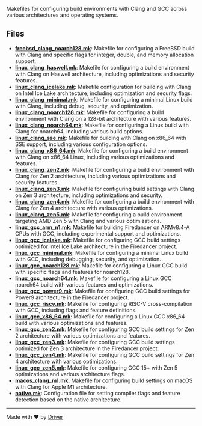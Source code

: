 <!--------------------------------------------------------------------------------->
<!-- IMPORTANT: This file is auto-generated by Driver (https://driver.ai). -------->
<!-- Manual edits may be overwritten on future commits. --------------------------->
<!--------------------------------------------------------------------------------->

Makefiles for configuring build environments with Clang and GCC across various architectures and operating systems.


## Files
- **[freebsd_clang_noarch128.mk](freebsd_clang_noarch128.mk.md)**: Makefile for configuring a FreeBSD build with Clang and specific flags for integer, double, and memory allocation support.
- **[linux_clang_haswell.mk](linux_clang_haswell.mk.md)**: Makefile for configuring a build environment with Clang on Haswell architecture, including optimizations and security features.
- **[linux_clang_icelake.mk](linux_clang_icelake.mk.md)**: Makefile configuration for building with Clang on Intel Ice Lake architecture, including optimization and security flags.
- **[linux_clang_minimal.mk](linux_clang_minimal.mk.md)**: Makefile for configuring a minimal Linux build with Clang, including debug, security, and optimization.
- **[linux_clang_noarch128.mk](linux_clang_noarch128.mk.md)**: Makefile for configuring a build environment with Clang on a 128-bit architecture with various features.
- **[linux_clang_noarch64.mk](linux_clang_noarch64.mk.md)**: Makefile for configuring a Linux build with Clang for noarch64, including various build options.
- **[linux_clang_sse.mk](linux_clang_sse.mk.md)**: Makefile for building with Clang on x86_64 with SSE support, including various configuration options.
- **[linux_clang_x86_64.mk](linux_clang_x86_64.mk.md)**: Makefile for configuring a build environment with Clang on x86_64 Linux, including various optimizations and features.
- **[linux_clang_zen2.mk](linux_clang_zen2.mk.md)**: Makefile for configuring a build environment with Clang for Zen 2 architecture, including various optimizations and security features.
- **[linux_clang_zen3.mk](linux_clang_zen3.mk.md)**: Makefile for configuring build settings with Clang on Zen 3 architecture, including optimizations and security.
- **[linux_clang_zen4.mk](linux_clang_zen4.mk.md)**: Makefile for configuring a build environment with Clang for Zen 4 architecture with various optimizations.
- **[linux_clang_zen5.mk](linux_clang_zen5.mk.md)**: Makefile for configuring a build environment targeting AMD Zen 5 with Clang and various optimizations.
- **[linux_gcc_arm_n1.mk](linux_gcc_arm_n1.mk.md)**: Makefile for building Firedancer on ARMv8.4-A CPUs with GCC, including experimental support and optimizations.
- **[linux_gcc_icelake.mk](linux_gcc_icelake.mk.md)**: Makefile for configuring GCC build settings optimized for Intel Ice Lake architecture in the Firedancer project.
- **[linux_gcc_minimal.mk](linux_gcc_minimal.mk.md)**: Makefile for configuring a minimal Linux build with GCC, including debugging, security, and optimization.
- **[linux_gcc_noarch128.mk](linux_gcc_noarch128.mk.md)**: Makefile for configuring a Linux GCC build with specific flags and features for noarch128.
- **[linux_gcc_noarch64.mk](linux_gcc_noarch64.mk.md)**: Makefile for configuring a Linux GCC noarch64 build with various features and optimizations.
- **[linux_gcc_power9.mk](linux_gcc_power9.mk.md)**: Makefile for configuring GCC build settings for Power9 architecture in the Firedancer project.
- **[linux_gcc_riscv.mk](linux_gcc_riscv.mk.md)**: Makefile for configuring RISC-V cross-compilation with GCC, including flags and feature definitions.
- **[linux_gcc_x86_64.mk](linux_gcc_x86_64.mk.md)**: Makefile for configuring a Linux GCC x86_64 build with various optimizations and features.
- **[linux_gcc_zen2.mk](linux_gcc_zen2.mk.md)**: Makefile for configuring GCC build settings for Zen 2 architecture with various optimizations and features.
- **[linux_gcc_zen3.mk](linux_gcc_zen3.mk.md)**: Makefile for configuring GCC build settings optimized for Zen 3 architecture in the Firedancer project.
- **[linux_gcc_zen4.mk](linux_gcc_zen4.mk.md)**: Makefile for configuring GCC build settings for Zen 4 architecture with various optimizations.
- **[linux_gcc_zen5.mk](linux_gcc_zen5.mk.md)**: Makefile for configuring GCC 15+ with Zen 5 optimizations and various architecture flags.
- **[macos_clang_m1.mk](macos_clang_m1.mk.md)**: Makefile for configuring build settings on macOS with Clang for Apple M1 architecture.
- **[native.mk](native.mk.md)**: Configuration file for setting compiler flags and feature detection based on the native architecture.

---
Made with ❤️ by [Driver](https://www.driver.ai/)